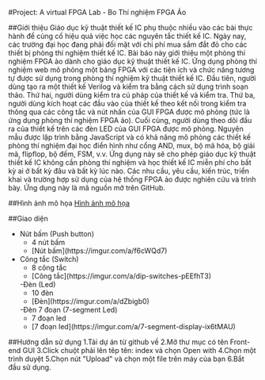 #Project: A virtual FPGA Lab - Bo Thí nghiệm FPGA Ảo

##Giới thiệu 
Giáo dục kỹ thuật thiết kế IC phụ thuộc nhiều vào các bài thực hành để củng cố hiệu quả việc học các nguyên tắc thiết kế IC. Ngày nay, các trường đại học đang phải đối mặt với chi phí mua sắm đắt đỏ cho các thiết bị phòng thí nghiệm thiết kế IC. Bài báo này giới thiệu một phòng thí nghiệm FPGA ảo dành cho giáo dục kỹ thuật thiết kế IC. Ứng dụng phòng thí nghiệm web mô phỏng một bảng FPGA với các tiện ích và chức năng tương tự được sử dụng trong phòng thí nghiệm kỹ thuật thiết kế IC. Đầu tiên, người dùng tạo ra một thiết kế Verilog và kiểm tra bằng cách sử dụng trình soạn thảo. Thứ hai, người dùng kiểm tra cú pháp của thiết kế và kiểm tra. Thứ ba, người dùng kích hoạt các đầu vào của thiết kế theo kết nối trong kiểm tra thông qua các công tắc và nút nhấn của GUI FPGA được mô phỏng (tức là ứng dụng phòng thí nghiệm FPGA ảo). Cuối cùng, người dùng theo dõi đầu ra của thiết kế trên các đèn LED của GUI FPGA được mô phỏng. Nguyên mẫu được lập trình bằng JavaScript và có khả năng mô phỏng các thiết kế phòng thí nghiệm đại học điển hình như cổng AND, mux, bộ mã hóa, bộ giải mã, flipflop, bộ đếm, FSM, v.v. Ứng dụng này sẽ cho phép giáo dục kỹ thuật thiết kế IC không cần phòng thí nghiệm và học thiết kế IC miễn phí cho bất kỳ ai ở bất kỳ đâu và bất kỳ lúc nào. Các nhu cầu, yêu cầu, kiến trúc, triển khai và trường hợp sử dụng của hệ thống FPGA ảo được nghiên cứu và trình bày. Ứng dụng này là mã nguồn mở trên GitHub.

##Hình ảnh mô họa 
[Hình ảnh mô họa](https://imgur.com/a/2DzJ2B2)

##Giao diện
- Nút bấm (Push button)
  <ul>
  <li>4 nút bấm</li>
  <li>[Nút bấm](https://imgur.com/a/f6cWQd7)</li>
  </ul>
- Công tắc (Switch)
  <ul>
  <li>8 công tắc</li>
  <li>[Công tắc](https://imgur.com/a/dip-switches-pEEfhT3)</li>
  </ul>
  -Đèn (Led)
  <ul>
  <li>10 đèn</li>
  <li>[Đèn](https://imgur.com/a/dZbigb0)</li>
  </ul>
  -Đèn 7 đoạn (7-segment Led)
  <ul>
  <li>7 đoạn led</li>
  <li>[7 đoạn led](https://imgur.com/a/7-segment-display-ix6tMAU)</li>
  </ul>

##Hướng dẫn sử dụng
1.Tải dự án từ github về 
2.Mở thư mục có tên Front-end GUI 
3.Click chuột phải lên têp tên: index và chọn Open with 
4.Chọn một trình duyệt
5.Chọn nút "Upload" và chọn một file trên máy của bạn
6.Bắt đầu sử dụng.

